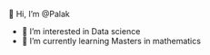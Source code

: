 👋 Hi, I’m @Palak
- 👀 I’m interested in Data science 
- 🌱 I’m currently learning Masters in mathematics
